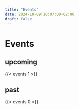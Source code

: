 ```yaml
---
title: "Events"
date: 2024-10-09T10:07:00+02:00
draft: false
---
```


# Events

## upcoming

{{< events 1 >}}

## past

{{< events 0 >}}